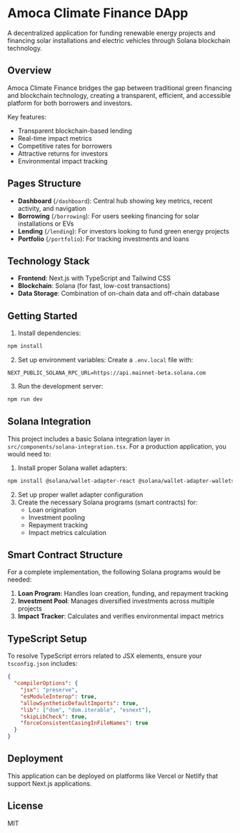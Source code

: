 # Amoca Climate Finance DApp

A decentralized application for funding renewable energy projects and financing solar installations and electric vehicles through Solana blockchain technology.

## Overview

Amoca Climate Finance bridges the gap between traditional green financing and blockchain technology, creating a transparent, efficient, and accessible platform for both borrowers and investors.

Key features:
- Transparent blockchain-based lending
- Real-time impact metrics
- Competitive rates for borrowers
- Attractive returns for investors
- Environmental impact tracking

## Pages Structure

- **Dashboard** (`/dashboard`): Central hub showing key metrics, recent activity, and navigation
- **Borrowing** (`/borrowing`): For users seeking financing for solar installations or EVs
- **Lending** (`/lending`): For investors looking to fund green energy projects
- **Portfolio** (`/portfolio`): For tracking investments and loans

## Technology Stack

- **Frontend**: Next.js with TypeScript and Tailwind CSS
- **Blockchain**: Solana (for fast, low-cost transactions)
- **Data Storage**: Combination of on-chain data and off-chain database

## Getting Started

1. Install dependencies:
```bash
npm install
```

2. Set up environment variables:
Create a `.env.local` file with:
```
NEXT_PUBLIC_SOLANA_RPC_URL=https://api.mainnet-beta.solana.com
```

3. Run the development server:
```bash
npm run dev
```

## Solana Integration

This project includes a basic Solana integration layer in `src/components/solana-integration.tsx`. For a production application, you would need to:

1. Install proper Solana wallet adapters:
```bash
npm install @solana/wallet-adapter-react @solana/wallet-adapter-wallets @solana/wallet-adapter-react-ui
```

2. Set up proper wallet adapter configuration
3. Create the necessary Solana programs (smart contracts) for:
   - Loan origination
   - Investment pooling
   - Repayment tracking
   - Impact metrics calculation

## Smart Contract Structure

For a complete implementation, the following Solana programs would be needed:

1. **Loan Program**: Handles loan creation, funding, and repayment tracking
2. **Investment Pool**: Manages diversified investments across multiple projects
3. **Impact Tracker**: Calculates and verifies environmental impact metrics

## TypeScript Setup

To resolve TypeScript errors related to JSX elements, ensure your `tsconfig.json` includes:

```json
{
  "compilerOptions": {
    "jsx": "preserve",
    "esModuleInterop": true,
    "allowSyntheticDefaultImports": true,
    "lib": ["dom", "dom.iterable", "esnext"],
    "skipLibCheck": true,
    "forceConsistentCasingInFileNames": true
  }
}
```

## Deployment

This application can be deployed on platforms like Vercel or Netlify that support Next.js applications.

## License

MIT
